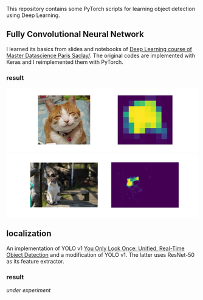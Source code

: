 This repository contains some PyTorch scripts for learning object detection using Deep Learning.

## Fully Convolutional Neural Network

I learned its basics from slides and notebooks of [Deep Learning course of Master Datascience Paris Saclay/](https://github.com/m2dsupsdlclass/lectures-labs). The original codes are implemented with Keras and I reimplemented them with PyTorch.

### result

![](fcn/cat-fcn.jpg)
![](fcn/cat3-fcn.jpg)

## localization

An implementation of YOLO v1 [You Only Look Once: Unified, Real-Time Object Detection](https://arxiv.org/abs/1506.02640) and a modification of YOLO v1. The latter uses ResNet-50 as its feature extractor.

### result

*under experiment*